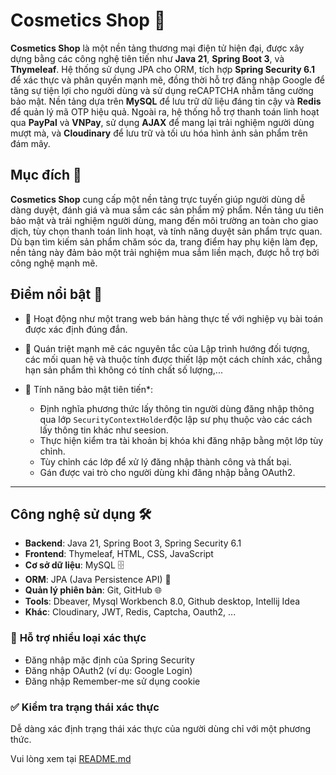 # Cosmetics Shop 💄

**Cosmetics Shop** là một nền tảng thương mại điện tử hiện đại, được xây dựng bằng các công nghệ tiên tiến như **Java 21**, **Spring Boot 3**, và **Thymeleaf**. Hệ thống sử dụng JPA cho ORM, tích hợp **Spring Security 6.1** để xác thực và phân quyền mạnh mẽ, đồng thời hỗ trợ đăng nhập Google để tăng sự tiện lợi cho người dùng và sử dụng reCAPTCHA nhằm tăng cường bảo mật. Nền tảng dựa trên **MySQL** để lưu trữ dữ liệu đáng tin cậy và **Redis** để quản lý mã OTP hiệu quả. Ngoài ra, hệ thống hỗ trợ thanh toán linh hoạt qua **PayPal** và **VNPay**, sử dụng **AJAX** để mang lại trải nghiệm người dùng mượt mà, và **Cloudinary** để lưu trữ và tối ưu hóa hình ảnh sản phẩm trên đám mây.

## Mục đích 🎯

**Cosmetics Shop** cung cấp một nền tảng trực tuyến giúp người dùng dễ dàng duyệt, đánh giá và mua sắm các sản phẩm mỹ phẩm. Nền tảng ưu tiên bảo mật và trải nghiệm người dùng, mang đến môi trường an toàn cho giao dịch, tùy chọn thanh toán linh hoạt, và tính năng duyệt sản phẩm trực quan. Dù bạn tìm kiếm sản phẩm chăm sóc da, trang điểm hay phụ kiện làm đẹp, nền tảng này đảm bảo một trải nghiệm mua sắm liền mạch, được hỗ trợ bởi công nghệ mạnh mẽ.

## Điểm nổi bật 🌟  

- 🚀 Hoạt động như một trang web bán hàng thực tế với nghiệp vụ bài toán được xác định đúng đắn.


- 🎯 Quán triệt mạnh mẽ các nguyên tắc của Lập trình hướng đối tượng, các mối quan hệ và thuộc tính được thiết lập một cách chính xác, chẳng hạn sản phẩm thì không có tính chất số lượng,...

- 🔐 Tính năng bảo mật tiên tiến*:  
  - Định nghĩa phương thức lấy thông tin người dùng đăng nhập thông qua lớp `SecurityContextHolder`độc lập sư phụ thuộc vào các cách lấy thông tin khác như seesion.  
  - Thực hiện kiểm tra tài khoản bị khóa khi đăng nhập bằng một lớp tùy chỉnh.  
  - Tùy chỉnh các lớp để xử lý đăng nhập thành công và thất bại.  
  - Gán được vai trò cho người dùng khi đăng nhập bằng OAuth2.  

---

## Công nghệ sử dụng 🛠️

- **Backend**: Java 21, Spring Boot 3, Spring Security 6.1  
- **Frontend**: Thymeleaf, HTML, CSS, JavaScript  
- **Cơ sở dữ liệu**: MySQL 🗄️  
- **ORM**: JPA (Java Persistence API) 🔄  
- **Quản lý phiên bản**: Git, GitHub 🌐
- **Tools**: Dbeaver, Mysql Workbench 8.0, Github desktop, Intellij Idea
- **Khác**: Cloudinary, JWT, Redis, Captcha, Oauth2, ...
### 🔐 **Hỗ trợ nhiều loại xác thực**  
- Đăng nhập mặc định của Spring Security  
- Đăng nhập OAuth2 (ví dụ: Google Login)  
- Đăng nhập Remember-me sử dụng cookie  

### ✅ **Kiểm tra trạng thái xác thực**  
Dễ dàng xác định trạng thái xác thực của người dùng chỉ với một phương thức.

Vui lòng xem tại [README.md](https://github.com/PhatBee/Cosmetics_Shop/blob/master/README.md)
